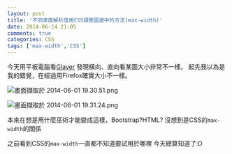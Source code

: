 ```yaml
---
layout: post
title: '不同桌面解析度用CSS調整圖適中的方法(max-width)'
date: 2014-06-14 21:05
comments: true
categories: CSS
tags: ['max-width','CSS']
---
```

今天用平板電腦看[Glayer](http://www.glayer.net/)
發現橫向、直向看某圖大小非常不一樣。
起先我以為是我的錯覺，在經過用Firefox確實大小不一樣。
<!--more-->


![畫面擷取於 2014-06-01 19.30.51.png](http://user-image.logdown.io/user/8284/blog/8171/post/206142/1EsrMUkrSI2yQ0fuBjQo_%E7%95%AB%E9%9D%A2%E6%93%B7%E5%8F%96%E6%96%BC%202014-06-01%2019.30.51.png)


![畫面擷取於 2014-06-01 19.31.24.png](http://user-image.logdown.io/user/8284/blog/8171/post/206142/wLWdhaoPQMCFxmDZHsgU_%E7%95%AB%E9%9D%A2%E6%93%B7%E5%8F%96%E6%96%BC%202014-06-01%2019.31.24.png)

本來在想是用什麼巫術才能變成這樣，Bootstrap?HTML?
沒想到是CSS的`max-width`的關係

之前看到CSS的`max-width`一直都不知道要試用於哪裡
今天總算知道了:D